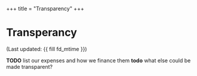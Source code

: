 +++
title = "Transparency"
+++

# Transperancy

(Last updated: {{ fill fd_mtime }})

**TODO** list our expenses and how we finance them
**todo** what else could be made transparent?